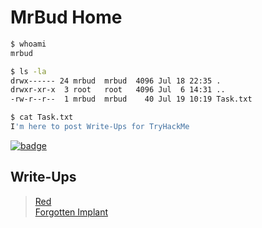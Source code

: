 # MrBud Home
```bash
$ whoami
mrbud

$ ls -la
drwx------ 24 mrbud  mrbud  4096 Jul 18 22:35 .
drwxr-xr-x  3 root   root   4096 Jul  6 14:31 ..
-rw-r--r--  1 mrbud  mrbud    40 Jul 19 10:19 Task.txt

$ cat Task.txt
I'm here to post Write-Ups for TryHackMe
```
[![badge](https://tryhackme-badges.s3.amazonaws.com/MrBud.png?branch=master&kill_cache=1)](https://tryhackme.com/p/MrBud "MrBud's TryHackMe Profile")<br>
## Write-Ups
> [Red](./TryHackMe-Write-Ups/Red)<br>
> [Forgotten Implant](./TryHackMe-Write-Ups/Forgotten%20Implant)
